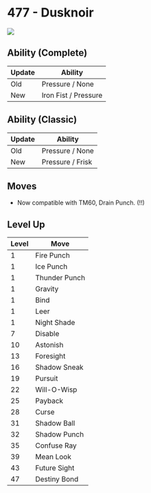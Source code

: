 # 477 - Dusknoir
![][477]

## Ability (Complete)

Update | Ability
---    | ---
Old    | Pressure / None
New    | Iron Fist / Pressure

## Ability (Classic)

Update | Ability
---    | ---
Old    | Pressure / None
New    | Pressure / Frisk

## Moves

 - Now compatible with TM60, Drain Punch. (!!)

## Level Up

Level | Move
---   | ---
  1   | Fire Punch
  1   | Ice Punch
  1   | Thunder Punch
  1   | Gravity
  1   | Bind
  1   | Leer
  1   | Night Shade
  7   | Disable
 10   | Astonish
 13   | Foresight
 16   | Shadow Sneak
 19   | Pursuit
 22   | Will-O-Wisp
 25   | Payback
 28   | Curse
 31   | Shadow Ball
 32   | Shadow Punch
 35   | Confuse Ray
 39   | Mean Look
 43   | Future Sight
 47   | Destiny Bond



[477]: ../img/pokemon/477.png
